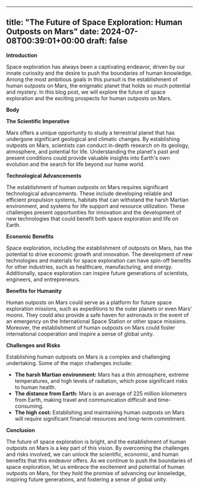 
---
title: "The Future of Space Exploration: Human Outposts on Mars"
date: 2024-07-08T00:39:01+00:00
draft: false
---

**Introduction**

Space exploration has always been a captivating endeavor, driven by our innate curiosity and the desire to push the boundaries of human knowledge. Among the most ambitious goals in this pursuit is the establishment of human outposts on Mars, the enigmatic planet that holds so much potential and mystery. In this blog post, we will explore the future of space exploration and the exciting prospects for human outposts on Mars.

**Body**

**The Scientific Imperative**

Mars offers a unique opportunity to study a terrestrial planet that has undergone significant geological and climatic changes. By establishing outposts on Mars, scientists can conduct in-depth research on its geology, atmosphere, and potential for life. Understanding the planet's past and present conditions could provide valuable insights into Earth's own evolution and the search for life beyond our home world.

**Technological Advancements**

The establishment of human outposts on Mars requires significant technological advancements. These include developing reliable and efficient propulsion systems, habitats that can withstand the harsh Martian environment, and systems for life support and resource utilization. These challenges present opportunities for innovation and the development of new technologies that could benefit both space exploration and life on Earth.

**Economic Benefits**

Space exploration, including the establishment of outposts on Mars, has the potential to drive economic growth and innovation. The development of new technologies and materials for space exploration can have spin-off benefits for other industries, such as healthcare, manufacturing, and energy. Additionally, space exploration can inspire future generations of scientists, engineers, and entrepreneurs.

**Benefits for Humanity**

Human outposts on Mars could serve as a platform for future space exploration missions, such as expeditions to the outer planets or even Mars' moons. They could also provide a safe haven for astronauts in the event of an emergency on the International Space Station or other space missions. Moreover, the establishment of human outposts on Mars could foster international cooperation and inspire a sense of global unity.

**Challenges and Risks**

Establishing human outposts on Mars is a complex and challenging undertaking. Some of the major challenges include:

* **The harsh Martian environment:** Mars has a thin atmosphere, extreme temperatures, and high levels of radiation, which pose significant risks to human health.
* **The distance from Earth:** Mars is an average of 225 million kilometers from Earth, making travel and communication difficult and time-consuming.
* **The high cost:** Establishing and maintaining human outposts on Mars will require significant financial resources and long-term commitment.

**Conclusion**

The future of space exploration is bright, and the establishment of human outposts on Mars is a key part of this vision. By overcoming the challenges and risks involved, we can unlock the scientific, economic, and human benefits that this endeavor offers. As we continue to push the boundaries of space exploration, let us embrace the excitement and potential of human outposts on Mars, for they hold the promise of advancing our knowledge, inspiring future generations, and fostering a sense of global unity.